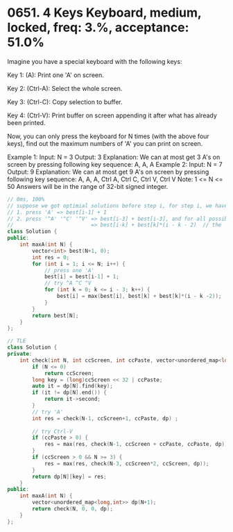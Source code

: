 # 0651. 4 Keys Keyboard, medium, locked, freq: 3.%, acceptance: 51.0%

Imagine you have a special keyboard with the following keys:

Key 1: (A): Print one 'A' on screen.

Key 2: (Ctrl-A): Select the whole screen.

Key 3: (Ctrl-C): Copy selection to buffer.

Key 4: (Ctrl-V): Print buffer on screen appending it after what has already been printed.

Now, you can only press the keyboard for N times (with the above four keys), find out the maximum numbers of 'A' you can print on screen.

Example 1:
Input: N = 3
Output: 3
Explanation: 
We can at most get 3 A's on screen by pressing following key sequence:
A, A, A
Example 2:
Input: N = 7
Output: 9
Explanation: 
We can at most get 9 A's on screen by pressing following key sequence:
A, A, A, Ctrl A, Ctrl C, Ctrl V, Ctrl V
Note:
1 <= N <= 50
Answers will be in the range of 32-bit signed integer.

```c++
// 0ms, 100%
// suppose we got optimial solutions before step i, for step i, we have two options:
// 1. press 'A' => best[i-1] + 1
// 2. press '^A' '^C' '^V' => best[i-3] + best[i-3], and for all possible ones:
//                         => best[i-k] + best[k]*(i - k - 2)  // the `2` is for ^A & ^C, anything left is for ^V 
class Solution {
public:
    int maxA(int N) {
        vector<int> best(N+1, 0);
        int res = 0;
        for (int i = 1; i <= N; i++) {
            // press one 'A'
            best[i] = best[i-1] + 1;
            // try ^A ^C ^V
            for (int k = 0; k <= i - 3; k++) {
                best[i] = max(best[i], best[k] + best[k]*(i - k -2));
            }
        }
        return best[N];
    }
};

// TLE
class Solution {
private:
    int check(int N, int ccScreen, int ccPaste, vector<unordered_map<long,int>>& dp) {
        if (N <= 0)
            return ccScreen;
        long key = (long)ccScreen << 32 | ccPaste;
        auto it = dp[N].find(key);
        if (it != dp[N].end()) {
            return it->second;
        }
        // try 'A'
        int res = check(N-1, ccScreen+1, ccPaste, dp) ;
        
        // try Ctrl-V
        if (ccPaste > 0) {
            res = max(res, check(N-1, ccScreen + ccPaste, ccPaste, dp));
        } 
        if (ccScreen > 0 && N >= 3) {
            res = max(res, check(N-3, ccScreen*2, ccScreen, dp));
        }
        return dp[N][key] = res;
    }
public:
    int maxA(int N) {
        vector<unordered_map<long,int>> dp(N+1);
        return check(N, 0, 0, dp);
    }
};
```
